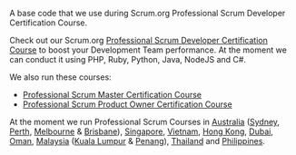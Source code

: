 A base code that we use during Scrum.org Professional Scrum Developer Certification Course.

Check out our Scrum.org [Professional Scrum Developer Certification Course](http://www.leanwithagility.com/programs/show/professional-scrum-developer) to boost your Development Team performance. At the moment we can conduct it using PHP, Ruby, Python, Java, NodeJS and C#.

We also run these courses:

- [Professional Scrum Master Certification Course](http://www.leanwithagility.com/programs/show/professional-scrum-master)
- [Professional Scrum Product Owner Certification Course](http://www.leanwithagility.com/programs/show/professional-scrum-product-owner)

At the moment we run Professional Scrum Courses in [Australia](http://www.leanwithagility.com/trainings/australia) ([Sydney](http://www.leanwithagility.com/trainings/australia/sydney), [Perth](http://www.leanwithagility.com/trainings/australia/perth), [Melbourne](http://www.leanwithagility.com/trainings/australia/melbourne) & [Brisbane](http://www.leanwithagility.com/trainings/australia/brisbane)), [Singapore](http://www.leanwithagility.com/trainings/singapore/singapore), [Vietnam](http://www.leanwithagility.com/trainings/vietnam), [Hong Kong](http://www.leanwithagility.com/trainings/china/hong-kong), [Dubai](http://www.leanwithagility.com/trainings/united-arab-emirates/dubai), [Oman](http://www.leanwithagility.com/trainings/oman), [Malaysia](http://www.leanwithagility.com/trainings/malaysia) ([Kuala Lumpur](http://www.leanwithagility.com/trainings/malaysia/kuala-lumpur) & [Penang](http://www.leanwithagility.com/trainings/malaysia/penang)), [Thailand](http://www.leanwithagility.com/trainings/thailand) and [Philippines](http://www.leanwithagility.com/trainings/philippines).